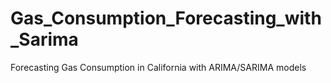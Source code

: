 # Gas_Consumption_Forecasting_with_Sarima
Forecasting Gas Consumption in California with ARIMA/SARIMA models
